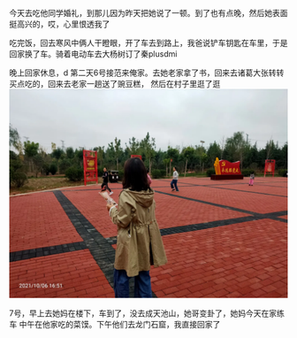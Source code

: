 今天去吃他同学婚礼，到那儿因为昨天把她说了一顿。到了也有点晚，然后她表面挺高兴的，哎，心里恨透我了

吃完饭，回去寒风中俩人干瞪眼，开了车去到路上，我爸说铲车钥匙在车里，于是回家换了车。骑着电动车去大杨树订了秦plusdmi


晚上回家休息，d
第二天6号接范来俺家。去她老家拿了书，回来去诸葛大张转转买点吃的，回来去老家一趟送了豌豆糕，
然后在村子里逛了逛
![](../../img/6904315-0a0a64340e615d4a.jpg)

7号，早上去她妈在楼下，车到了，没去成天池山，她哥变卦了，她妈今天在家练车
中午在他家吃的菜馍。下午他们去龙门石窟，我直接回家了
